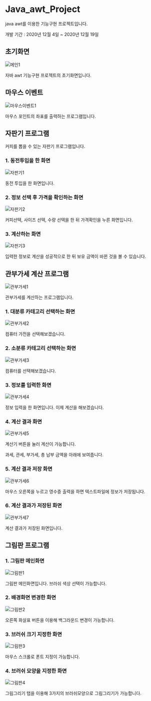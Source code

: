 # Java_awt_Project
java awt를 이용한 기능구현 프로젝트입니다.

개발 기간 : 2020년 12월 4일 ~ 2020년 12월 19일


## 초기화면
![메인1](https://user-images.githubusercontent.com/73806805/154966516-596cdfa7-6e32-4b97-8ce6-1ce734c9215b.png)

자바 awt 기능구현 프로젝트의 초기화면입니다.

## 마우스 이벤트
![마우스이벤트1](https://user-images.githubusercontent.com/73806805/154966608-8e203f52-de6b-4203-bb79-8188060b077e.png)

마우스 포인트의 좌표를 출력하는 프로그램입니다.

## 자판기 프로그램

커피를 뽑을 수 있는 자판기 프로그램입니다.

### 1. 동전투입을 한 화면
![자판기1](https://user-images.githubusercontent.com/73806805/154966671-b91ffb25-fad3-447f-ae82-643453605429.png)

동전 투입을 한 화면입니다.

### 2. 정보 선택 후 가격을 확인하는 화면
![자판기2](https://user-images.githubusercontent.com/73806805/154966727-9dc67c0f-6375-4a30-a6ce-87239f46c556.png)

커피선택, 사이즈 선택, 수량 선택을 한 뒤 가격확인을 누른 화면입니다.

### 3.  계산하는 화면

![자판기3](https://user-images.githubusercontent.com/73806805/154966732-b597c886-d651-40a1-bf1d-73a1ad219237.png)

입력한 정보로 계산을 성공적으로 한 뒤 보유 금액이 바뀐 것을 볼 수 있습니다.

## 관부가세 계산 프로그램
![관부가세1](https://user-images.githubusercontent.com/73806805/154966830-80e20c2f-43cd-4bc9-8ab1-2c66b10a1853.png)

관부가세를 계산하는 프로그램입니다.

### 1. 대분류 카테고리 선택하는 화면
![관부가세2](https://user-images.githubusercontent.com/73806805/154966834-ff29a2f6-7a6f-449e-bd9d-9a6164ac0150.png)

컴퓨터 가전을 선택해보겠습니다.

### 2. 소분류 카테고리 선택하는 화면
![관부가세3](https://user-images.githubusercontent.com/73806805/154966837-f136ed8d-fbf6-40d1-a845-c1f98036dd2b.png)

컴퓨터를 선택해보겠습니다.

### 3. 정보를 입력한 화면
![관부가세4](https://user-images.githubusercontent.com/73806805/154966838-efb22713-ad13-4cb2-b886-5318187397a7.png)

정보 입력을 한 화면입니다. 이제 계산을 해보겠습니다.

### 4. 계산 결과 화면
![관부가세5](https://user-images.githubusercontent.com/73806805/154966839-f0bcf0cc-e505-4c50-a3c6-a05cb07c8ea8.png)

계산기 버튼을 눌러 계산이 가능합니다.

과세, 관세, 부가세, 총 납부 금액을 아래에 보여줍니다.

### 5. 계산 결과 저장 화면
![관부가세6](https://user-images.githubusercontent.com/73806805/154966843-54891e06-acee-4f8d-857a-5e089a3c8f85.PNG)

마우스 오른쪽을 누르고 영수증 출력을 하면 텍스트파일에 정보가 저장됩니다.

### 6. 계산 결과가 저장된 화면
![관부가세7](https://user-images.githubusercontent.com/73806805/154966844-269251df-a918-43cd-b095-3eee2bac3952.png)

계산 결과가 저장된 화면입니다.


## 그림판 프로그램

### 1. 그림판 메인화면
![그림판1](https://user-images.githubusercontent.com/73806805/154966983-376b6ee7-f574-46f4-a386-10cd0abb4a8e.png)

그림판 메인화면입니다. 브러쉬 색상 선택이 가능합니다.

### 2. 배경화면 변경한 화면
![그림판2](https://user-images.githubusercontent.com/73806805/154966987-d3527454-4324-441f-8bbc-67f9f64553bd.png)

오른쪽 화살표 버튼을 이용해 백그라운드 변경이 가능합니다.

### 3. 브러쉬 크기 지정한 화면
![그림판3](https://user-images.githubusercontent.com/73806805/154966988-6b910ef7-55f0-4ac3-aecc-93bb66fb880a.png)

마우스 스크롤로 폰트 지정이 가능합니다.

### 4. 브러쉬 모양을 지정한 화면
![그림판4](https://user-images.githubusercontent.com/73806805/154966990-c95cb4dc-4d3b-4054-a5fc-8895d5050b91.png)

그림그리기 탭을 이용해 3가지의 브러쉬모양으로 그림그리기가 가능합니다.
